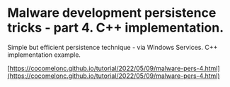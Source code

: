 # Malware development persistence tricks - part 4. C++ implementation.

Simple but efficient persistence technique - via Windows Services. C++ implementation example.    

[https://cocomelonc.github.io/tutorial/2022/05/09/malware-pers-4.html](https://cocomelonc.github.io/tutorial/2022/05/09/malware-pers-4.html)    
